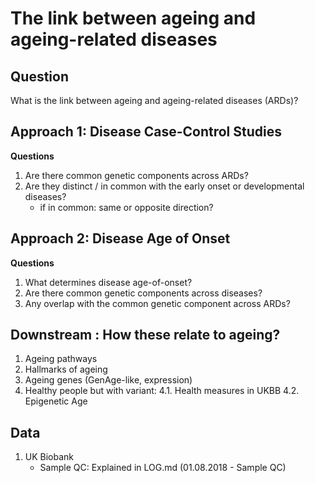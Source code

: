 # The link between ageing and ageing-related diseases

## Question
What is the link between ageing and ageing-related diseases (ARDs)?

## Approach 1: Disease Case-Control Studies

**Questions**

1. Are there common genetic components across ARDs?
2. Are they distinct / in common with the early onset or developmental diseases?
    * if in common: same or opposite direction?

## Approach 2: Disease Age of Onset

**Questions**

1. What determines disease age-of-onset?
2. Are there common genetic components across diseases?
3. Any overlap with the common genetic component across ARDs?

## Downstream : How these relate to ageing?

1. Ageing pathways
2. Hallmarks of ageing
3. Ageing genes (GenAge-like, expression)
4. Healthy people but with variant:
	4.1. Health measures in UKBB
	4.2. Epigenetic Age

## Data

1. UK Biobank
    * Sample QC: Explained in LOG.md (01.08.2018 - Sample QC)